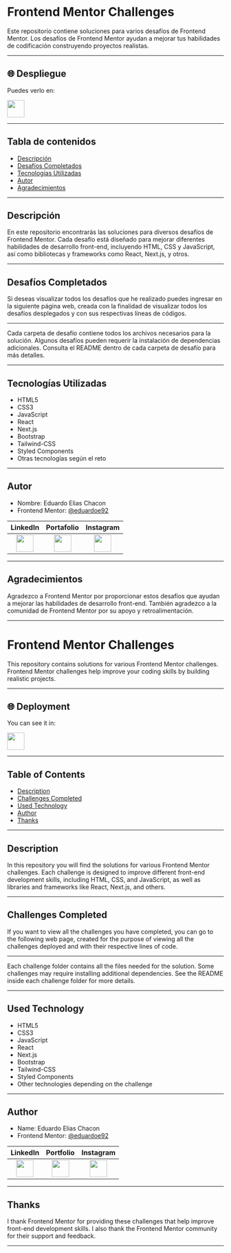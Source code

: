 # Frontend Mentor Challenges

Este repositorio contiene soluciones para varios desafíos de Frontend Mentor. Los desafíos de Frontend Mentor ayudan a mejorar tus habilidades de codificación construyendo proyectos realistas.

---

## 🌐 Despliegue
 
Puedes verlo en: <a href="https://eduardoe92.github.io/Challenge/">

<img src="https://cdn-icons-png.flaticon.com/512/5602/5602732.png" width="40" height="40"/></a>

---

## Tabla de contenidos

- [Descripción](#descripción)
- [Desafíos Completados](#desafíos-completados)
- [Tecnologías Utilizadas](#tecnologías-utilizadas)
- [Autor](#autor)
- [Agradecimientos](#agradecimientos)

---

## Descripción

En este repositorio encontrarás las soluciones para diversos desafíos de Frontend Mentor. Cada desafío está diseñado para mejorar diferentes habilidades de desarrollo front-end, incluyendo HTML, CSS y JavaScript, así como bibliotecas y frameworks como React, Next.js, y otros.

---

## Desafíos Completados

Si deseas visualizar todos los desafíos que he realizado puedes ingresar en la siguiente página web, creada con la finalidad de visualizar todos los desafíos desplegados y con sus respectivas líneas de códigos.

---

Cada carpeta de desafío contiene todos los archivos necesarios para la solución. Algunos desafíos pueden requerir la instalación de dependencias adicionales. Consulta el README dentro de cada carpeta de desafío para más detalles.

---

## Tecnologías Utilizadas

- HTML5
- CSS3
- JavaScript
- React
- Next.js
- Bootstrap
- Tailwind-CSS
- Styled Components
- Otras tecnologías según el reto

---

## Autor

- Nombre: Eduardo Elias Chacon
- Frontend Mentor: [@eduardoe92](https://www.frontendmentor.io/profile/eduardoe92)
  
| LinkedIn | Portafolio | Instagram |
|:--------------------------------------------------------------------:|:------------------------------------------------------------------------:|:-------------------------------------------------------------------------:|
| <a href="https://www.linkedin.com/in/eduardoe92/"><img src="https://cdn.jsdelivr.net/gh/devicons/devicon/icons/linkedin/linkedin-original.svg" width="40" height="40"/></a> | <a href="https://eduardoeliaschacon-portfolio.vercel.app/"><img src="https://cdn-icons-png.flaticon.com/512/5602/5602732.png" width="40" height="40"/></a> | <a href="https://www.instagram.com/eduardo.e"><img src="https://cdn-icons-png.flaticon.com/512/174/174855.png" width="40" height="40"/></a> |

---

## Agradecimientos

Agradezco a Frontend Mentor por proporcionar estos desafíos que ayudan a mejorar las habilidades de desarrollo front-end. También agradezco a la comunidad de Frontend Mentor por su apoyo y retroalimentación.

---

# Frontend Mentor Challenges

This repository contains solutions for various Frontend Mentor challenges. Frontend Mentor challenges help improve your coding skills by building realistic projects.

---

## 🌐 Deployment
 
You can see it in: <a href="https://eduardoe92.github.io/Challenge/">

<img src="https://cdn-icons-png.flaticon.com/512/5602/5602732.png" width="40" height="40"/></a>

---

## Table of Contents

- [Description](#description)
- [Challenges Completed](#challenges-completed)
- [Used Technology](#used-technology)
- [Author](#author)
- [Thanks](#thanks)

---

## Description

In this repository you will find the solutions for various Frontend Mentor challenges. Each challenge is designed to improve different front-end development skills, including HTML, CSS, and JavaScript, as well as libraries and frameworks like React, Next.js, and others.

---

## Challenges Completed

If you want to view all the challenges you have completed, you can go to the following web page, created for the purpose of viewing all the challenges deployed and with their respective lines of code.

---

Each challenge folder contains all the files needed for the solution. Some challenges may require installing additional dependencies. See the README inside each challenge folder for more details.

---

## Used Technology

- HTML5
- CSS3
- JavaScript
- React
- Next.js
- Bootstrap
- Tailwind-CSS
- Styled Components
- Other technologies depending on the challenge

---

## Author

- Name: Eduardo Elias Chacon
- Frontend Mentor: [@eduardoe92](https://www.frontendmentor.io/profile/eduardoe92)

| LinkedIn | Portfolio | Instagram |
|:--------------------------------------------------------------------:|:------------------------------------------------------------------------:|:-------------------------------------------------------------------------:|
| <a href="https://www.linkedin.com/in/eduardoe92/"><img src="https://cdn.jsdelivr.net/gh/devicons/devicon/icons/linkedin/linkedin-original.svg" width="40" height="40"/></a> | <a href="https://eduardoeliaschacon-portfolio.vercel.app/"><img src="https://cdn-icons-png.flaticon.com/512/5602/5602732.png" width="40" height="40"/></a> | <a href="https://www.instagram.com/eduardo.e"><img src="https://cdn-icons-png.flaticon.com/512/174/174855.png" width="40" height="40"/></a> |

---

## Thanks

I thank Frontend Mentor for providing these challenges that help improve front-end development skills. I also thank the Frontend Mentor community for their support and feedback.

---

